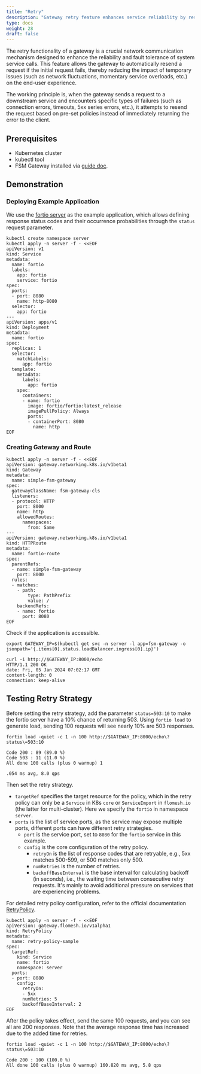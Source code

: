 ```yaml
---
title: "Retry"
description: "Gateway retry feature enhances service reliability by resending failed requests, mitigating temporary issues, and improving user experience with strategic policies."
type: docs
weight: 28
draft: false
---
```


The retry functionality of a gateway is a crucial network communication mechanism designed to enhance the reliability and fault tolerance of system service calls. This feature allows the gateway to automatically resend a request if the initial request fails, thereby reducing the impact of temporary issues (such as network fluctuations, momentary service overloads, etc.) on the end-user experience.

The working principle is, when the gateway sends a request to a downstream service and encounters specific types of failures (such as connection errors, timeouts, 5xx series errors, etc.), it attempts to resend the request based on pre-set policies instead of immediately returning the error to the client.

## Prerequisites

- Kubernetes cluster
- kubectl tool
- FSM Gateway installed via [guide doc](/guides/traffic_management/ingress/fsm_gateway/installation).

## Demonstration

### Deploying Example Application

We use the [fortio server](https://github.com/fortio/fortio) as the example application, which allows defining response status codes and their occurrence probabilities through the `status` request parameter.

```shell
kubectl create namespace server
kubectl apply -n server -f - <<EOF
apiVersion: v1
kind: Service
metadata:
  name: fortio
  labels:
    app: fortio
    service: fortio
spec:
  ports:
  - port: 8080
    name: http-8080
  selector:
    app: fortio
---
apiVersion: apps/v1
kind: Deployment
metadata:
  name: fortio
spec:
  replicas: 1
  selector:
    matchLabels:
      app: fortio
  template:
    metadata:
      labels:
        app: fortio
    spec:
      containers:
      - name: fortio
        image: fortio/fortio:latest_release
        imagePullPolicy: Always
        ports:
        - containerPort: 8080
          name: http
EOF
```

### Creating Gateway and Route

```shell
kubectl apply -n server -f - <<EOF
apiVersion: gateway.networking.k8s.io/v1beta1
kind: Gateway
metadata:
  name: simple-fsm-gateway
spec:
  gatewayClassName: fsm-gateway-cls
  listeners:
  - protocol: HTTP
    port: 8000
    name: http
    allowedRoutes:
      namespaces:
        from: Same
---
apiVersion: gateway.networking.k8s.io/v1beta1
kind: HTTPRoute
metadata:
  name: fortio-route
spec:
  parentRefs:
  - name: simple-fsm-gateway
    port: 8000
  rules:
  - matches:
    - path:
        type: PathPrefix
        value: /
    backendRefs:
    - name: fortio
      port: 8080
EOF
```

Check if the application is accessible.

```shell
export GATEWAY_IP=$(kubectl get svc -n server -l app=fsm-gateway -o jsonpath='{.items[0].status.loadBalancer.ingress[0].ip}')

curl -i http://$GATEWAY_IP:8000/echo
HTTP/1.1 200 OK
date: Fri, 05 Jan 2024 07:02:17 GMT
content-length: 0
connection: keep-alive
```

## Testing Retry Strategy

Before setting the retry strategy, add the parameter `status=503:10` to make the fortio server have a 10% chance of returning 503. Using `fortio load` to generate load, sending 100 requests will see nearly 10% are 503 responses.

```shell
fortio load -quiet -c 1 -n 100 http://$GATEWAY_IP:8000/echo\?status\=503:10

Code 200 : 89 (89.0 %)
Code 503 : 11 (11.0 %)
All done 100 calls (plus 0 warmup) 1

.054 ms avg, 8.0 qps
```

Then set the retry strategy.

- `targetRef` specifies the target resource for the policy, which in the retry policy can only be a `Service` in K8s `core` or `ServiceImport` in `flomesh.io` (the latter for multi-cluster). Here we specify the `fortio` in namespace `server`.
- `ports` is the list of service ports, as the service may expose multiple ports, different ports can have different retry strategies.
	- `port` is the service port, set to `8080` for the `fortio` service in this example.
	- `config` is the core configuration of the retry policy.
		- `retryOn` is the list of response codes that are retryable, e.g., 5xx matches 500-599, or 500 matches only 500.
		- `numRetries` is the number of retries.
		- `backoffBaseInterval` is the base interval for calculating backoff (in seconds), i.e., the waiting time between consecutive retry requests. It's mainly to avoid additional pressure on services that are experiencing problems.

For detailed retry policy configuration, refer to the official documentation [RetryPolicy](/api_reference/policyattachment/v1alpha1/#gateway.flomesh.io/v1alpha1.RetryPolicy).

```shell
kubectl apply -n server -f - <<EOF
apiVersion: gateway.flomesh.io/v1alpha1
kind: RetryPolicy
metadata:
  name: retry-policy-sample
spec:
  targetRef:
    kind: Service
    name: fortio
    namespace: server
  ports:
  - port: 8080
    config:
      retryOn:
      - 5xx
      numRetries: 5
      backoffBaseInterval: 2
EOF
```

After the policy takes effect, send the same 100 requests, and you can see all are 200 responses. Note that the average response time has increased due to the added time for retries.

```shell
fortio load -quiet -c 1 -n 100 http://$GATEWAY_IP:8000/echo\?status\=503:10

Code 200 : 100 (100.0 %)
All done 100 calls (plus 0 warmup) 160.820 ms avg, 5.8 qps
```